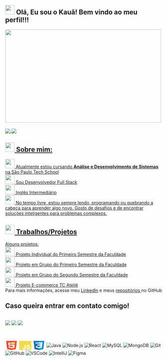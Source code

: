 ## <img src="https://media.tenor.com/iqyyZDm6SDIAAAAM/niko-oneshot.gif" width="30" height="30"> Olá, Eu sou o Kauã! Bem vindo ao meu perfil!!!
<div>
            <img align="center" src="https://i.redd.it/12qyupc24fkd1.gif" width="500" height="300"> <br>
  </div>
  <a href="https://github.com/kauanuness">
  <br>
              
<img height="180em" align="center" src="https://github-readme-stats.vercel.app/api?username=kauanuness&show_icons=true&theme=tokyonight"/>
<img height="180em" align="center" src="https://github-readme-stats.vercel.app/api/top-langs/?username=kauanuness&layout=donut&langs_count=5&theme=tokyonight"/>
  
<div>
  <a href="https://github.com/kauanuness">
</div>
  
 ## <img src="https://i.pinimg.com/originals/05/bf/b1/05bfb13dbad7c8f3815c723d4c0c34be.gif" width="30" height="30">  Sobre mim:
  
  <img src="https://i.gifer.com/1pNZ.gif" width="30" height="30">  Atualmente estou cursando <b>Análise e Desenvolvimento de Sistemas</b> na São Paulo Tech School <br>
  <img src="https://i.gifer.com/1pNZ.gif" width="30" height="30">  Sou Desenvolvedor Full Stack <br>
  <img src="https://i.gifer.com/1pNZ.gif" width="30" height="30">  Inglês Intermediário <br>
  <img src="https://i.gifer.com/1pNZ.gif" width="30" height="30"> No tempo livre, estou sempre lendo, programando ou quebrando a cabeça para aprender algo novo. Gosto de desafios e de encontrar soluções inteligentes para problemas complexos. <br>
  
## <img src="https://i.gifer.com/origin/28/2860d2d8c3a1e402e0fc8913cd92cd7a_w200.gif" width="30" height="30"> Trabalhos/Projetos
 <div>
    Alguns projetos: <br>
    <img src="https://i.pinimg.com/originals/4f/d0/c0/4fd0c049c173c9beb5a0101a84deb6f9.gif" width="30" height="30"><a href="https://github.com/KauaNuness/projeto-individual"> Projeto Individual do Primeiro Semestre da Faculdade</a> <br>
    <img src="https://i.pinimg.com/originals/4f/d0/c0/4fd0c049c173c9beb5a0101a84deb6f9.gif" width="30" height="30"><a href="https://github.com/orgs/TermoTech/repositories"> Projeto em Grupo do Primeiro Semestre da Faculdade </a> <br>
    <img src="https://i.pinimg.com/originals/4f/d0/c0/4fd0c049c173c9beb5a0101a84deb6f9.gif" width="30" height="30"><a href="https://github.com/Grupo-1-2ADSB"> Projeto em Grupo do Segundo Semestre da Faculdade </a> <br>
    <img src="https://i.pinimg.com/originals/4f/d0/c0/4fd0c049c173c9beb5a0101a84deb6f9.gif" width="30" height="30"><a href="https://www.linkedin.com/feed/update/urn:li:activity:7276320840072257536/"> Projeto E-commerce TC Ateliê </a> <br>
             Para mais informações, acesse meu <a href="https://www.linkedin.com/in/kaununes/">LinkedIn</a> e meus <a href="https://github.com/kauanuness?tab=repositories"> repositórios </a> no GitHub
  </div>
  
  ## Caso queira entrar em contato comigo!
  
  <div><br>
  <a href="https://www.instagram.com/httpskaua_/" target="_blank"><img src="https://img.shields.io/badge/-Instagram-%23E4405F?style=for-the-badge&logo=instagram&logoColor=white" target="_blank"></a>
  <a href = "mailto:kaua.sptech071@gmail.com"><img src="https://img.shields.io/badge/-Gmail-%23333?style=for-the-badge&logo=gmail&logoColor=white" target="_blank"></a>
  <a href="https://www.linkedin.com/in/kaununes/" target="_blank"><img src="https://img.shields.io/badge/-LinkedIn-%230077B5?style=for-the-badge&logo=linkedin&logoColor=white" target="_blank"></a> 
  
  ##
  <div style="display: inline_block"> <br>
  <img align="center" alt="HTML" height="30" width="40" src="https://raw.githubusercontent.com/devicons/devicon/master/icons/html5/html5-original.svg">
  <img align="center" alt="Js" height="30" width="40" src="https://raw.githubusercontent.com/devicons/devicon/master/icons/javascript/javascript-plain.svg">
  <img align="center" alt="CSS" height="30" width="40" src="https://raw.githubusercontent.com/devicons/devicon/master/icons/css3/css3-original.svg">
  <img align="center" alt="Java" height="30" width="40" src="https://cdn.jsdelivr.net/gh/devicons/devicon/icons/java/java-original.svg">
  <img align="center" alt="Node.js" height="30" width="40" src="https://cdn.jsdelivr.net/gh/devicons/devicon/icons/nodejs/nodejs-original.svg">
  <img align="center" alt="React" height="30" width="40" src="https://cdn.jsdelivr.net/gh/devicons/devicon/icons/react/react-original.svg">
  <img align="center" alt="MySQL" height="30" width="40" src="https://cdn.jsdelivr.net/gh/devicons/devicon/icons/mysql/mysql-original.svg">
  <img align="center" alt="MongoDB" height="30" width="40" src="https://cdn.jsdelivr.net/gh/devicons/devicon/icons/mongodb/mongodb-original.svg">
  <img align="center" alt="Git" height="30" width="40" src="https://cdn.jsdelivr.net/gh/devicons/devicon/icons/git/git-original.svg">
  <img align="center" alt="GitHub" height="30" width="40" src="https://cdn.jsdelivr.net/gh/devicons/devicon/icons/github/github-original.svg">
  <img align="center" alt="VSCode" height="30" width="40" src="https://cdn.jsdelivr.net/gh/devicons/devicon/icons/vscode/vscode-original.svg">
  <img align="center" alt="IntelliJ" height="30" width="40" src="https://cdn.jsdelivr.net/gh/devicons/devicon/icons/intellij/intellij-original.svg">
  <img align="center" alt="Figma" height="30" width="40" src="https://cdn.jsdelivr.net/gh/devicons/devicon/icons/figma/figma-original.svg">
  </div>

    
</div> 
</div>
